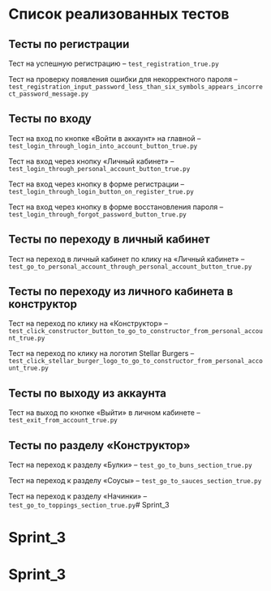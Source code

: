 # Список реализованных тестов

## Тесты по регистрации

Тест на успешную регистрацию – `test_registration_true.py`

Тест на проверку появления ошибки для некорректного пароля – `test_registration_input_password_less_than_six_symbols_appears_incorrect_password_message.py`

## Тесты по входу

Тест на вход по кнопке «Войти в аккаунт» на главной – `test_login_through_login_into_account_button_true.py`

Тест на вход через кнопку «Личный кабинет» – `test_login_through_personal_account_button_true.py`

Тест на вход через кнопку в форме регистрации – `test_login_through_login_button_on_register_true.py`

Тест на вход через кнопку в форме восстановления пароля – `test_login_through_forgot_password_button_true.py`

## Тесты по переходу в личный кабинет

Тест на переход в личный кабинет по клику на «Личный кабинет» – `test_go_to_personal_account_through_personal_account_button_true.py`

## Тесты по переходу из личного кабинета в конструктор

Тест на переход по клику на «Конструктор» – `test_click_constructor_button_to_go_to_constructor_from_personal_account_true.py`

Тест на переход по клику на логотип Stellar Burgers – `test_click_stellar_burger_logo_to_go_to_constructor_from_personal_account_true.py`

## Тесты по выходу из аккаунта

Тест на выход по кнопке «Выйти» в личном кабинете – `test_exit_from_account_true.py`

## Тесты по разделу «Конструктор»

Тест на переход к разделу «Булки» – `test_go_to_buns_section_true.py`

Тест на переход к разделу «Соусы» – `test_go_to_sauces_section_true.py`

Тест на переход к разделу «Начинки» – `test_go_to_toppings_section_true.py`# Sprint_3
# Sprint_3
# Sprint_3
